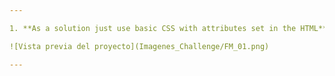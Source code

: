 ```yaml
---

1. **As a solution just use basic CSS with attributes set in the HTML**

![Vista previa del proyecto](Imagenes_Challenge/FM_01.png)

---
```

